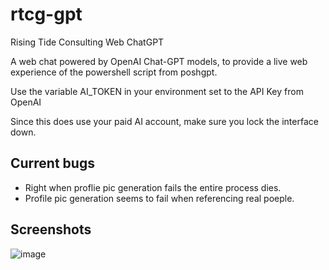 # rtcg-gpt
Rising Tide Consulting Web ChatGPT

A web chat powered by OpenAI Chat-GPT models, to provide a live web experience of the powershell script from poshgpt.

Use the variable AI_TOKEN in your environment set to the API Key from OpenAI

Since this does use your paid AI account, make sure you lock the interface down. 

## Current bugs

- Right when proflie pic generation fails the entire process dies.
- Profile pic generation seems to fail when referencing real poeple.

## Screenshots

![image](https://user-images.githubusercontent.com/16570127/235962987-7aaaa447-fa71-48f1-bea0-85ec6224101d.png)
